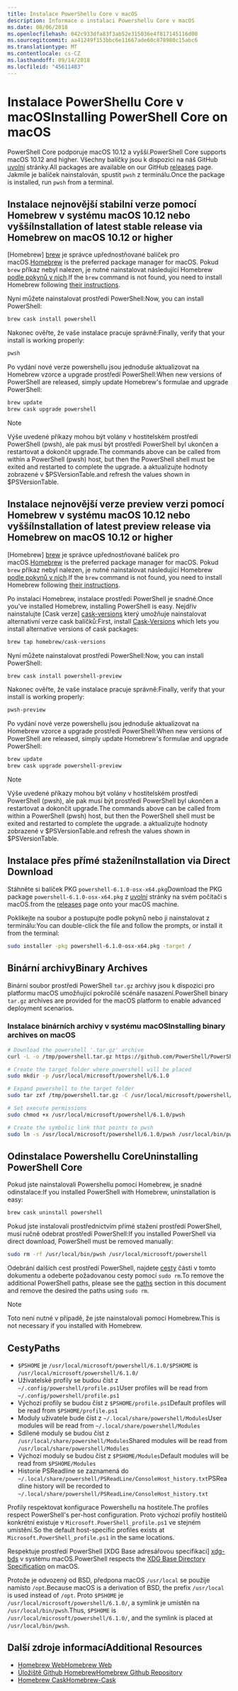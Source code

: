 ```yaml
---
title: Instalace PowerShellu Core v macOS
description: Informace o instalaci Powershellu Core v macOS
ms.date: 08/06/2018
ms.openlocfilehash: 042c933dfa83f3ab52e315036e4f817145116d00
ms.sourcegitcommit: aa41249f153bbc6e11667ade60c878980c15abc6
ms.translationtype: MT
ms.contentlocale: cs-CZ
ms.lasthandoff: 09/14/2018
ms.locfileid: "45611483"
---
```

# <a name="installing-powershell-core-on-macos"></a><span data-ttu-id="2c3b0-103">Instalace PowerShellu Core v macOS</span><span class="sxs-lookup"><span data-stu-id="2c3b0-103">Installing PowerShell Core on macOS</span></span>

<span data-ttu-id="2c3b0-104">PowerShell Core podporuje macOS 10.12 a vyšší.</span><span class="sxs-lookup"><span data-stu-id="2c3b0-104">PowerShell Core supports macOS 10.12 and higher.</span></span>
<span data-ttu-id="2c3b0-105">Všechny balíčky jsou k dispozici na náš GitHub [uvolní][] stránky.</span><span class="sxs-lookup"><span data-stu-id="2c3b0-105">All packages are available on our GitHub [releases][] page.</span></span>
<span data-ttu-id="2c3b0-106">Jakmile je balíček nainstalován, spustit `pwsh` z terminálu.</span><span class="sxs-lookup"><span data-stu-id="2c3b0-106">Once the package is installed, run `pwsh` from a terminal.</span></span>

## <a name="installation-of-latest-stable-release-via-homebrew-on-macos-1012-or-higher"></a><span data-ttu-id="2c3b0-107">Instalace nejnovější stabilní verze pomocí Homebrew v systému macOS 10.12 nebo vyšší</span><span class="sxs-lookup"><span data-stu-id="2c3b0-107">Installation of latest stable release via Homebrew on macOS 10.12 or higher</span></span>

<span data-ttu-id="2c3b0-108">[Homebrew] [ brew] je správce upřednostňované balíček pro macOS.</span><span class="sxs-lookup"><span data-stu-id="2c3b0-108">[Homebrew][brew] is the preferred package manager for macOS.</span></span>
<span data-ttu-id="2c3b0-109">Pokud `brew` příkaz nebyl nalezen, je nutné nainstalovat následující Homebrew [podle pokynů v nich][brew].</span><span class="sxs-lookup"><span data-stu-id="2c3b0-109">If the `brew` command is not found, you need to install Homebrew following [their instructions][brew].</span></span>

<span data-ttu-id="2c3b0-110">Nyní můžete nainstalovat prostředí PowerShell:</span><span class="sxs-lookup"><span data-stu-id="2c3b0-110">Now, you can install PowerShell:</span></span>

```sh
brew cask install powershell
```

<span data-ttu-id="2c3b0-111">Nakonec ověřte, že vaše instalace pracuje správně:</span><span class="sxs-lookup"><span data-stu-id="2c3b0-111">Finally, verify that your install is working properly:</span></span>

```sh
pwsh
```

<span data-ttu-id="2c3b0-112">Po vydání nové verze powershellu jsou jednoduše aktualizovat na Homebrew vzorce a upgrade prostředí PowerShell:</span><span class="sxs-lookup"><span data-stu-id="2c3b0-112">When new versions of PowerShell are released, simply update Homebrew's formulae and upgrade PowerShell:</span></span>

```sh
brew update
brew cask upgrade powershell
```

> [!NOTE]
> <span data-ttu-id="2c3b0-113">Výše uvedené příkazy mohou být volány v hostitelském prostředí PowerShell (pwsh), ale pak musí být prostředí PowerShell byl ukončen a restartovat a dokončit upgrade.</span><span class="sxs-lookup"><span data-stu-id="2c3b0-113">The commands above can be called from within a PowerShell (pwsh) host, but then the PowerShell shell must be exited and restarted to complete the upgrade.</span></span>
> <span data-ttu-id="2c3b0-114">a aktualizujte hodnoty zobrazené v $PSVersionTable.</span><span class="sxs-lookup"><span data-stu-id="2c3b0-114">and refresh the values shown in $PSVersionTable.</span></span>

[brew]: http://brew.sh/

## <a name="installation-of-latest-preview-release-via-homebrew-on-macos-1012-or-higher"></a><span data-ttu-id="2c3b0-115">Instalace nejnovější verze preview verzi pomocí Homebrew v systému macOS 10.12 nebo vyšší</span><span class="sxs-lookup"><span data-stu-id="2c3b0-115">Installation of latest preview release via Homebrew on macOS 10.12 or higher</span></span>

<span data-ttu-id="2c3b0-116">[Homebrew] [ brew] je správce upřednostňované balíček pro macOS.</span><span class="sxs-lookup"><span data-stu-id="2c3b0-116">[Homebrew][brew] is the preferred package manager for macOS.</span></span>
<span data-ttu-id="2c3b0-117">Pokud `brew` příkaz nebyl nalezen, je nutné nainstalovat následující Homebrew [podle pokynů v nich][brew].</span><span class="sxs-lookup"><span data-stu-id="2c3b0-117">If the `brew` command is not found, you need to install Homebrew following [their instructions][brew].</span></span>

<span data-ttu-id="2c3b0-118">Po instalaci Homebrew, instalace prostředí PowerShell je snadné.</span><span class="sxs-lookup"><span data-stu-id="2c3b0-118">Once you've installed Homebrew, installing PowerShell is easy.</span></span>
<span data-ttu-id="2c3b0-119">Nejdřív nainstalujte [Cask verze] [ cask-versions] který umožňuje nainstalovat alternativní verze cask balíčků:</span><span class="sxs-lookup"><span data-stu-id="2c3b0-119">First, install [Cask-Versions][cask-versions] which lets you install alternative versions of cask packages:</span></span>

```sh
brew tap homebrew/cask-versions
```

<span data-ttu-id="2c3b0-120">Nyní můžete nainstalovat prostředí PowerShell:</span><span class="sxs-lookup"><span data-stu-id="2c3b0-120">Now, you can install PowerShell:</span></span>

```sh
brew cask install powershell-preview
```

<span data-ttu-id="2c3b0-121">Nakonec ověřte, že vaše instalace pracuje správně:</span><span class="sxs-lookup"><span data-stu-id="2c3b0-121">Finally, verify that your install is working properly:</span></span>

```sh
pwsh-preview
```

<span data-ttu-id="2c3b0-122">Po vydání nové verze powershellu jsou jednoduše aktualizovat na Homebrew vzorce a upgrade prostředí PowerShell:</span><span class="sxs-lookup"><span data-stu-id="2c3b0-122">When new versions of PowerShell are released, simply update Homebrew's formulae and upgrade PowerShell:</span></span>

```sh
brew update
brew cask upgrade powershell-preview
```

> [!NOTE]
> <span data-ttu-id="2c3b0-123">Výše uvedené příkazy mohou být volány v hostitelském prostředí PowerShell (pwsh), ale pak musí být prostředí PowerShell byl ukončen a restartovat a dokončit upgrade.</span><span class="sxs-lookup"><span data-stu-id="2c3b0-123">The commands above can be called from within a PowerShell (pwsh) host, but then the PowerShell shell must be exited and restarted to complete the upgrade.</span></span>
> <span data-ttu-id="2c3b0-124">a aktualizujte hodnoty zobrazené v $PSVersionTable.</span><span class="sxs-lookup"><span data-stu-id="2c3b0-124">and refresh the values shown in $PSVersionTable.</span></span>

## <a name="installation-via-direct-download"></a><span data-ttu-id="2c3b0-125">Instalace přes přímé stažení</span><span class="sxs-lookup"><span data-stu-id="2c3b0-125">Installation via Direct Download</span></span>

<span data-ttu-id="2c3b0-126">Stáhněte si balíček PKG `powershell-6.1.0-osx-x64.pkg`</span><span class="sxs-lookup"><span data-stu-id="2c3b0-126">Download the PKG package `powershell-6.1.0-osx-x64.pkg`</span></span>
<span data-ttu-id="2c3b0-127">z [uvolní][] stránky na svém počítači s macOS.</span><span class="sxs-lookup"><span data-stu-id="2c3b0-127">from the [releases][] page onto your macOS machine.</span></span>

<span data-ttu-id="2c3b0-128">Poklikejte na soubor a postupujte podle pokynů nebo ji nainstalovat z terminálu:</span><span class="sxs-lookup"><span data-stu-id="2c3b0-128">You can double-click the file and follow the prompts, or install it from the terminal:</span></span>

```sh
sudo installer -pkg powershell-6.1.0-osx-x64.pkg -target /
```

## <a name="binary-archives"></a><span data-ttu-id="2c3b0-129">Binární archivy</span><span class="sxs-lookup"><span data-stu-id="2c3b0-129">Binary Archives</span></span>

<span data-ttu-id="2c3b0-130">Binární soubor prostředí PowerShell `tar.gz` archivy jsou k dispozici pro platformu macOS umožňující pokročilé scénáře nasazení.</span><span class="sxs-lookup"><span data-stu-id="2c3b0-130">PowerShell binary `tar.gz` archives are provided for the macOS platform to enable advanced deployment scenarios.</span></span>

### <a name="installing-binary-archives-on-macos"></a><span data-ttu-id="2c3b0-131">Instalace binárních archivy v systému macOS</span><span class="sxs-lookup"><span data-stu-id="2c3b0-131">Installing binary archives on macOS</span></span>

```sh
# Download the powershell '.tar.gz' archive
curl -L -o /tmp/powershell.tar.gz https://github.com/PowerShell/PowerShell/releases/download/v6.1.0/powershell-6.1.0-osx-x64.tar.gz

# Create the target folder where powershell will be placed
sudo mkdir -p /usr/local/microsoft/powershell/6.1.0

# Expand powershell to the target folder
sudo tar zxf /tmp/powershell.tar.gz -C /usr/local/microsoft/powershell/6.1.0

# Set execute permissions
sudo chmod +x /usr/local/microsoft/powershell/6.1.0/pwsh

# Create the symbolic link that points to pwsh
sudo ln -s /usr/local/microsoft/powershell/6.1.0/pwsh /usr/local/bin/pwsh
```

## <a name="uninstalling-powershell-core"></a><span data-ttu-id="2c3b0-132">Odinstalace Powershellu Core</span><span class="sxs-lookup"><span data-stu-id="2c3b0-132">Uninstalling PowerShell Core</span></span>

<span data-ttu-id="2c3b0-133">Pokud jste nainstalovali Powershellu pomocí Homebrew, je snadné odinstalace:</span><span class="sxs-lookup"><span data-stu-id="2c3b0-133">If you installed PowerShell with Homebrew, uninstallation is easy:</span></span>

```sh
brew cask uninstall powershell
```

<span data-ttu-id="2c3b0-134">Pokud jste instalovali prostřednictvím přímé stažení prostředí PowerShell, musí ručně odebrat prostředí PowerShell:</span><span class="sxs-lookup"><span data-stu-id="2c3b0-134">If you installed PowerShell via direct download, PowerShell must be removed manually:</span></span>

```sh
sudo rm -rf /usr/local/bin/pwsh /usr/local/microsoft/powershell
```

<span data-ttu-id="2c3b0-135">Odebrání dalších cest prostředí PowerShell, najdete [cesty](#paths) části v tomto dokumentu a odeberte požadovanou cesty pomocí `sudo rm`.</span><span class="sxs-lookup"><span data-stu-id="2c3b0-135">To remove the additional PowerShell paths, please see the [paths](#paths) section in this document and remove the desired the paths using `sudo rm`.</span></span>

> [!NOTE]
> <span data-ttu-id="2c3b0-136">Toto není nutné v případě, že jste nainstalovali pomocí Homebrew.</span><span class="sxs-lookup"><span data-stu-id="2c3b0-136">This is not necessary if you installed with Homebrew.</span></span>

## <a name="paths"></a><span data-ttu-id="2c3b0-137">Cesty</span><span class="sxs-lookup"><span data-stu-id="2c3b0-137">Paths</span></span>

* <span data-ttu-id="2c3b0-138">`$PSHOME` je `/usr/local/microsoft/powershell/6.1.0/`</span><span class="sxs-lookup"><span data-stu-id="2c3b0-138">`$PSHOME` is `/usr/local/microsoft/powershell/6.1.0/`</span></span>
* <span data-ttu-id="2c3b0-139">Uživatelské profily se budou číst z `~/.config/powershell/profile.ps1`</span><span class="sxs-lookup"><span data-stu-id="2c3b0-139">User profiles will be read from `~/.config/powershell/profile.ps1`</span></span>
* <span data-ttu-id="2c3b0-140">Výchozí profily se budou číst z `$PSHOME/profile.ps1`</span><span class="sxs-lookup"><span data-stu-id="2c3b0-140">Default profiles will be read from `$PSHOME/profile.ps1`</span></span>
* <span data-ttu-id="2c3b0-141">Moduly uživatele bude číst z `~/.local/share/powershell/Modules`</span><span class="sxs-lookup"><span data-stu-id="2c3b0-141">User modules will be read from `~/.local/share/powershell/Modules`</span></span>
* <span data-ttu-id="2c3b0-142">Sdílené moduly se budou číst z `/usr/local/share/powershell/Modules`</span><span class="sxs-lookup"><span data-stu-id="2c3b0-142">Shared modules will be read from `/usr/local/share/powershell/Modules`</span></span>
* <span data-ttu-id="2c3b0-143">Výchozí moduly se budou číst z `$PSHOME/Modules`</span><span class="sxs-lookup"><span data-stu-id="2c3b0-143">Default modules will be read from `$PSHOME/Modules`</span></span>
* <span data-ttu-id="2c3b0-144">Historie PSReadline se zaznamená do `~/.local/share/powershell/PSReadLine/ConsoleHost_history.txt`</span><span class="sxs-lookup"><span data-stu-id="2c3b0-144">PSReadline history will be recorded to `~/.local/share/powershell/PSReadLine/ConsoleHost_history.txt`</span></span>

<span data-ttu-id="2c3b0-145">Profily respektovat konfigurace Powershellu na hostitele.</span><span class="sxs-lookup"><span data-stu-id="2c3b0-145">The profiles respect PowerShell's per-host configuration.</span></span>
<span data-ttu-id="2c3b0-146">Proto výchozí profily hostitelů konkrétní existuje v `Microsoft.PowerShell_profile.ps1` ve stejném umístění.</span><span class="sxs-lookup"><span data-stu-id="2c3b0-146">So the default host-specific profiles exists at `Microsoft.PowerShell_profile.ps1` in the same locations.</span></span>

<span data-ttu-id="2c3b0-147">Respektuje prostředí PowerShell [XDG Base adresářovou specifikaci] [ xdg-bds] v systému macOS.</span><span class="sxs-lookup"><span data-stu-id="2c3b0-147">PowerShell respects the [XDG Base Directory Specification][xdg-bds] on macOS.</span></span>

<span data-ttu-id="2c3b0-148">Protože je odvozený od BSD, předpona macOS `/usr/local` se použije namísto `/opt`.</span><span class="sxs-lookup"><span data-stu-id="2c3b0-148">Because macOS is a derivation of BSD, the prefix `/usr/local` is used instead of `/opt`.</span></span>
<span data-ttu-id="2c3b0-149">Proto `$PSHOME` je `/usr/local/microsoft/powershell/6.1.0/`, a symlink je umístěn na `/usr/local/bin/pwsh`.</span><span class="sxs-lookup"><span data-stu-id="2c3b0-149">Thus, `$PSHOME` is `/usr/local/microsoft/powershell/6.1.0/`, and the symlink is placed at `/usr/local/bin/pwsh`.</span></span>

## <a name="additional-resources"></a><span data-ttu-id="2c3b0-150">Další zdroje informací</span><span class="sxs-lookup"><span data-stu-id="2c3b0-150">Additional Resources</span></span>

* <span data-ttu-id="2c3b0-151">[Homebrew Web][brew]</span><span class="sxs-lookup"><span data-stu-id="2c3b0-151">[Homebrew Web][brew]</span></span>
* <span data-ttu-id="2c3b0-152">[Úložiště Github Homebrew][GitHub]</span><span class="sxs-lookup"><span data-stu-id="2c3b0-152">[Homebrew Github Repository][GitHub]</span></span>
* <span data-ttu-id="2c3b0-153">[Homebrew Cask][cask]</span><span class="sxs-lookup"><span data-stu-id="2c3b0-153">[Homebrew-Cask][cask]</span></span>

[brew]: http://brew.sh/
[Cask]: https://github.com/Homebrew/homebrew-cask
[cask-versions]: https://github.com/Homebrew/homebrew-cask-versions
[GitHub]: https://github.com/Homebrew
[uvolní]: https://github.com/PowerShell/PowerShell/releases/latest
[releases]: https://github.com/PowerShell/PowerShell/releases/latest
[xdg-bds]: https://specifications.freedesktop.org/basedir-spec/basedir-spec-latest.html
